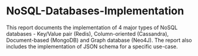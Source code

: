 # NoSQL-Databases-Implementation
This report documents the implementation of 4 major types of NoSQL databases - Key/Value pair (Redis), Column-oriented (Cassandra), Document-based (MongoDB) and Graph database (Neo4J). The report also includes the implementation of JSON schema for a specific use-case.   
